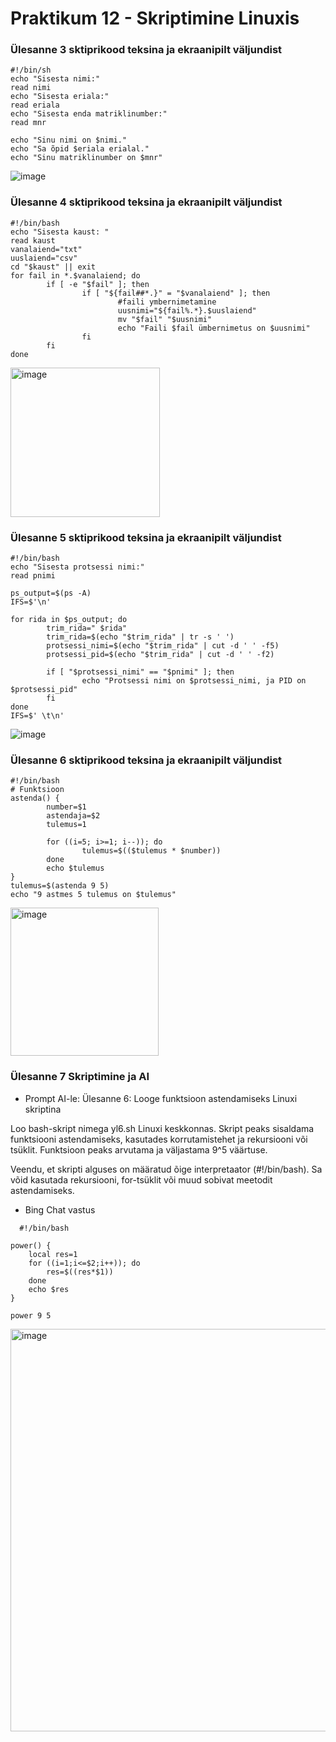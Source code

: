 # Praktikum 12 - Skriptimine Linuxis

### Ülesanne 3 sktiprikood teksina ja ekraanipilt väljundist
```
#!/bin/sh
echo "Sisesta nimi:"
read nimi
echo "Sisesta eriala:"
read eriala
echo "Sisesta enda matriklinumber:"
read mnr

echo "Sinu nimi on $nimi."
echo "Sa õpid $eriala erialal."
echo "Sinu matriklinumber on $mnr"
```
![image](https://github.com/sandisyske/OpSys/assets/120086951/fea2dfce-6ab6-4caa-861d-8660541a9eda)


### Ülesanne 4 sktiprikood teksina ja ekraanipilt väljundist
```
#!/bin/bash
echo "Sisesta kaust: "
read kaust
vanalaiend="txt"
uuslaiend="csv"
cd "$kaust" || exit
for fail in *.$vanalaiend; do
        if [ -e "$fail" ]; then
                if [ "${fail##*.}" = "$vanalaiend" ]; then
                        #faili ymbernimetamine
                        uusnimi="${fail%.*}.$uuslaiend"
                        mv "$fail" "$uusnimi"
                        echo "Faili $fail ümbernimetus on $uusnimi"
                fi
        fi
done
```
<img width="239" alt="image" src="https://github.com/sandisyske/OpSys/assets/120086951/ce5a7079-7926-468e-b500-5a0d80455d97">

### Ülesanne 5 sktiprikood teksina ja ekraanipilt väljundist

```                                        
#!/bin/bash
echo "Sisesta protsessi nimi:"
read pnimi

ps_output=$(ps -A)
IFS=$'\n'

for rida in $ps_output; do
        trim_rida=" $rida"
        trim_rida=$(echo "$trim_rida" | tr -s ' ')
        protsessi_nimi=$(echo "$trim_rida" | cut -d ' ' -f5)
        protsessi_pid=$(echo "$trim_rida" | cut -d ' ' -f2)

        if [ "$protsessi_nimi" == "$pnimi" ]; then
                echo "Protsessi nimi on $protsessi_nimi, ja PID on $protsessi_pid"
        fi
done
IFS=$' \t\n'
```
![image](https://github.com/sandisyske/OpSys/assets/120086951/67da7219-a367-4b8f-b7c9-08751fefb1af)


### Ülesanne 6 sktiprikood teksina ja ekraanipilt väljundist
```
#!/bin/bash
# Funktsioon
astenda() {
        number=$1
        astendaja=$2
        tulemus=1

        for ((i=5; i>=1; i--)); do
                tulemus=$(($tulemus * $number))
        done
        echo $tulemus
}
tulemus=$(astenda 9 5)
echo "9 astmes 5 tulemus on $tulemus"
```
<img width="237" alt="image" src="https://github.com/sandisyske/OpSys/assets/120086951/30bd9677-4249-4056-a059-faa4d02cae90">

### Ülesanne 7 Skriptimine ja AI

* Prompt AI-le:
Ülesanne 6: Looge funktsioon astendamiseks Linuxi skriptina

Loo bash-skript nimega yl6.sh Linuxi keskkonnas. Skript peaks sisaldama funktsiooni astendamiseks, kasutades korrutamistehet ja rekursiooni või tsüklit. Funktsioon peaks arvutama ja väljastama 9^5 väärtuse.

Veendu, et skripti alguses on määratud õige interpretaator (#!/bin/bash). Sa võid kasutada rekursiooni, for-tsüklit või muud sobivat meetodit astendamiseks.

* Bing Chat vastus
```
  #!/bin/bash

power() {
    local res=1
    for ((i=1;i<=$2;i++)); do
        res=$((res*$1))
    done
    echo $res
}

power 9 5
```
<img width="644" alt="image" src="https://github.com/sandisyske/OpSys/assets/120086951/9c14fcbb-cb3c-47cd-b7d2-9d0f1201c8d4">

  
